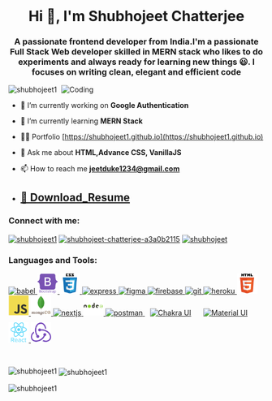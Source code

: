  <img style="position: relative;" src="https://jusmarktech.com/public/a/images/pages/web_development.gif" alt="">
    <h1 align="center">Hi 👋, I'm Shubhojeet Chatterjee</h1>
<h3 align="center">A passionate frontend developer from India.I'm a passionate Full Stack Web developer skilled in MERN stack who likes to do experiments and always ready for learning new things 😃. I focuses on writing clean, elegant and efficient code</h3>

<img align="right" alt="Coding" width="400" src="https://cdn.dribbble.com/users/1162077/screenshots/3848914/programmer.gif" alt="">

<p align="left"> <img src="https://komarev.com/ghpvc/?username=shubhojeet1&label=Profile%20views&color=0e75b6&style=flat" alt="shubhojeet1" /> </p>

<!-- <p align="left"> <a href="https://github.com/ryo-ma/github-profile-trophy"><img src="https://github-profile-trophy.vercel.app/?username=shubhojeet1" alt="shubhojeet1" /></a> </p> -->

- 🔭 I’m currently working on **Google Authentication**

- 🌱 I’m currently learning **MERN Stack**

- 👨‍💻 Portfolio [https://shubhojeet1.github.io](https://shubhojeet1.github.io)

- 💬 Ask me about **HTML,Advance CSS, VanillaJS**

- 📫 How to reach me **jeetduke1234@gmail.com**
- <h2><a href="https://drive.google.com/uc?export=download&id=1bxX2B5la9yGHfo9-qcsvJsRiSINilRaE">📜 Download_Resume</a></h2>


<h3 align="left">Connect with me:</h3>
<p align="left">
<a href="https://codepen.io/shubhojeet1" target="blank"><img align="center" src="https://raw.githubusercontent.com/rahuldkjain/github-profile-readme-generator/master/src/images/icons/Social/codepen.svg" alt="shubhojeet1" height="30" width="40" /></a>
<a href="https://linkedin.com/in/shubhojeet-chatterjee-a3a0b2115" target="blank"><img align="center" src="https://raw.githubusercontent.com/rahuldkjain/github-profile-readme-generator/master/src/images/icons/Social/linked-in-alt.svg" alt="shubhojeet-chatterjee-a3a0b2115" height="30" width="40" /></a>
<a href="https://codesandbox.com/shubhojeet" target="blank"><img align="center" src="https://raw.githubusercontent.com/rahuldkjain/github-profile-readme-generator/master/src/images/icons/Social/codesandbox.svg" alt="shubhojeet" height="30" width="40" /></a>
</p>

<h3 align="left">Languages and Tools:</h3>
<p align="left"> <a href="https://babeljs.io/" target="_blank" rel="noreferrer"> <img src="https://www.vectorlogo.zone/logos/babeljs/babeljs-icon.svg" alt="babel" width="40" height="40"/> </a> <a href="https://getbootstrap.com" target="_blank" rel="noreferrer"> <img src="https://raw.githubusercontent.com/devicons/devicon/master/icons/bootstrap/bootstrap-plain-wordmark.svg" alt="bootstrap" width="40" height="40"/> </a> <a href="https://www.w3schools.com/css/" target="_blank" rel="noreferrer"> <img src="https://raw.githubusercontent.com/devicons/devicon/master/icons/css3/css3-original-wordmark.svg" alt="css3" width="40" height="40"/> </a> <a href="https://expressjs.com" target="_blank" rel="noreferrer"> <img src="https://encrypted-tbn0.gstatic.com/images?q=tbn:ANd9GcSiV-p3xtqJfrnLLOWfEKawhaclq_tnjHnbHTaPdry6Il9kDRaYGc8A9oEa26t0G2_zdRM&usqp=CAU" alt="express" width="40" height="40"/> </a> <a href="https://www.figma.com/" target="_blank" rel="noreferrer"> <img src="https://www.vectorlogo.zone/logos/figma/figma-icon.svg" alt="figma" width="40" height="40"/> </a> <a href="https://firebase.google.com/" target="_blank" rel="noreferrer"> <img src="https://www.vectorlogo.zone/logos/firebase/firebase-icon.svg" alt="firebase" width="40" height="40"/> </a> <a href="https://git-scm.com/" target="_blank" rel="noreferrer"> <img src="https://www.vectorlogo.zone/logos/git-scm/git-scm-icon.svg" alt="git" width="40" height="40"/> </a> <a href="https://heroku.com" target="_blank" rel="noreferrer"> <img src="https://www.vectorlogo.zone/logos/heroku/heroku-icon.svg" alt="heroku" width="40" height="40"/> </a> <a href="https://www.w3.org/html/" target="_blank" rel="noreferrer"> <img src="https://raw.githubusercontent.com/devicons/devicon/master/icons/html5/html5-original-wordmark.svg" alt="html5" width="40" height="40"/> </a> <a href="https://developer.mozilla.org/en-US/docs/Web/JavaScript" target="_blank" rel="noreferrer"> <img src="https://raw.githubusercontent.com/devicons/devicon/master/icons/javascript/javascript-original.svg" alt="javascript" width="40" height="40"/> </a> <a href="https://www.mongodb.com/" target="_blank" rel="noreferrer"> <img src="https://raw.githubusercontent.com/devicons/devicon/master/icons/mongodb/mongodb-original-wordmark.svg" alt="mongodb" width="40" height="40"/> </a> <a href="https://nextjs.org/" target="_blank" rel="noreferrer"> <img src="https://static-00.iconduck.com/assets.00/next-js-icon-512x512-zuauazrk.png" alt="nextjs" width="40" height="40"/> </a> <a href="https://nodejs.org" target="_blank" rel="noreferrer"> <img src="https://raw.githubusercontent.com/devicons/devicon/master/icons/nodejs/nodejs-original-wordmark.svg" alt="nodejs" width="40" height="40"/> </a> <a href="https://postman.com" target="_blank" rel="noreferrer"> <img src="https://www.vectorlogo.zone/logos/getpostman/getpostman-icon.svg" alt="postman" width="40" height="40"/> </a><a href="https://chakra-ui.com/" target="_blank"><img style="margin: 10px" src="https://profilinator.rishav.dev/skills-assets/chakraui.png" alt="Chakra UI" height="40" /></a>  
<a href="https://mui.com/" target="_blank"><img style="margin: 10px" src="https://profilinator.rishav.dev/skills-assets/mui.png" alt="Material UI" height="40" /></a>   <a href="https://reactjs.org/" target="_blank" rel="noreferrer"> <img src="https://raw.githubusercontent.com/devicons/devicon/master/icons/react/react-original-wordmark.svg" alt="react" width="40" height="40"/> </a> <a href="https://redux.js.org" target="_blank" rel="noreferrer"> <img src="https://raw.githubusercontent.com/devicons/devicon/master/icons/redux/redux-original.svg" alt="redux" width="40" height="40"/> </a> </p> 



 <img  src="https://r7q6w9z6.rocketcdn.me/career/wp-content/uploads/2020/03/giphy-7.gif" alt="">



<p><img align="left" src="https://github-readme-stats.vercel.app/api/top-langs?username=shubhojeet1&show_icons=true&locale=en&layout=compact" alt="shubhojeet1" /></p>

<p>&nbsp;<img align="center" src="https://github-readme-stats.vercel.app/api?username=shubhojeet1&show_icons=true&locale=en" alt="shubhojeet1" /></p>

<p><img align="center" src="https://github-readme-streak-stats.herokuapp.com/?user=shubhojeet1&" alt="shubhojeet1" /></p>
